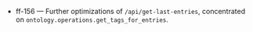
- ff-156 — Further optimizations of `/api/get-last-entries`, concentrated on `ontology.operations.get_tags_for_entries`.
